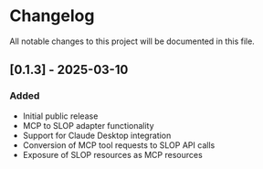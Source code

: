 # Changelog

All notable changes to this project will be documented in this file.

## [0.1.3] - 2025-03-10

### Added
- Initial public release
- MCP to SLOP adapter functionality
- Support for Claude Desktop integration
- Conversion of MCP tool requests to SLOP API calls
- Exposure of SLOP resources as MCP resources
